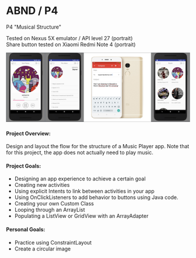 # ABND / P4
P4 "Musical Structure"

Tested on Nexus 5X emulator / API level 27 (portrait) <br>
Share button tested on Xiaomi Redmi Note 4 (portrait) 

![image](https://github.com/evanca/ABND_P4/blob/master/2018-03-16-Android%20Emulator%20-%20Nexus_5X_API_27_5554C.jpg?raw=true)

#### Project Overview: #### 

Design and layout the flow for the structure of a Music Player app. Note that for this project, the app does not actually need to play music.

#### Project Goals: #### 

* Designing an app experience to achieve a certain goal
* Creating new activities
* Using explicit Intents to link between activities in your app
* Using OnClickListeners to add behavior to buttons using Java code.
* Creating your own Custom Class
* Looping through an ArrayList
* Populating a ListView or GridView with an ArrayAdapter

#### Personal Goals: #### 

* Practice using ConstraintLayout
* Create a circular image 

